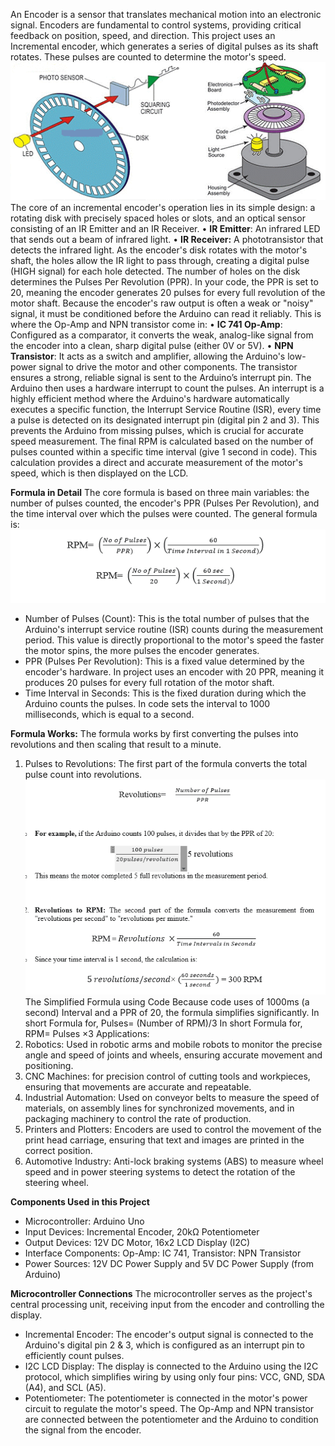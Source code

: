 An Encoder is a sensor that translates mechanical motion into an electronic signal. Encoders are fundamental to control systems, providing critical feedback on position, speed, and direction. This project uses an Incremental encoder, which generates a series of digital pulses as its shaft rotates. These pulses are counted to determine the motor's speed.
![*image* ](images/a.png)
The core of an incremental encoder's operation lies in its simple design: a rotating disk with precisely spaced holes or slots, and an optical sensor consisting of an IR Emitter and an IR Receiver.
•	**IR Emitter**: An infrared LED that sends out a beam of infrared light.
•	**IR Receiver:** A phototransistor that detects the infrared light.
As the encoder's disk rotates with the motor's shaft, the holes allow the IR light to pass through, creating a digital pulse (HIGH signal) for each hole detected. The number of holes on the disk determines the Pulses Per Revolution (PPR). In your code, the PPR is set to 20, meaning the encoder generates 20 pulses for every full revolution of the motor shaft.
Because the encoder's raw output is often a weak or "noisy" signal, it must be conditioned before the Arduino can read it reliably. This is where the Op-Amp and NPN transistor come in:
•	**IC 741 Op-Amp**: Configured as a comparator, it converts the weak, analog-like signal from the encoder into a clean, sharp digital pulse (either 0V or 5V).
•	**NPN Transistor**: It acts as a switch and amplifier, allowing the Arduino's low-power signal to drive the motor and other components. The transistor ensures a strong, reliable signal is sent to the Arduino’s interrupt pin.
The Arduino then uses a hardware interrupt to count the pulses. An interrupt is a highly efficient method where the Arduino's hardware automatically executes a specific function, the Interrupt Service Routine (ISR), every time a pulse is detected on its designated interrupt pin (digital pin 2 and 3). This prevents the Arduino from missing pulses, which is crucial for accurate speed measurement.
The final RPM is calculated based on the number of pulses counted within a specific time interval (give 1 second in code). This calculation provides a direct and accurate measurement of the motor's speed, which is then displayed on the LCD.

**Formula in Detail**
The core formula is based on three main variables: the number of pulses counted, the encoder's PPR (Pulses Per Revolution), and the time interval over which the pulses were counted.
The general formula is:
![*formula* ](images/formula.png)
-	Number of Pulses (Count): This is the total number of pulses that the Arduino's interrupt service routine (ISR) counts during the measurement period. This value is directly proportional to the motor's speed the faster the motor spins, the more pulses the encoder generates.
-	PPR (Pulses Per Revolution): This is a fixed value determined by the encoder's hardware.  In project uses an encoder with 20 PPR, meaning it produces 20 pulses for every full rotation of the motor shaft.
-	Time Interval in Seconds: This is the fixed duration during which the Arduino counts the pulses. In code sets the interval to 1000 milliseconds, which is equal to a second.

**Formula Works:**
The formula works by first converting the pulses into revolutions and then scaling that result to a minute.
1.	Pulses to Revolutions: The first part of the formula converts the total pulse count into revolutions.
![*formula2* ](images/formula2.png)
The Simplified Formula using Code
Because code uses of 1000ms (a second) Interval and a PPR of 20, the formula simplifies significantly.
In short Formula for,                Pulses=   (Number of  RPM)/3
In short Formula for,              RPM= Pulses ×3
Applications:
1.	Robotics: Used in robotic arms and mobile robots to monitor the precise angle and speed of joints and wheels, ensuring accurate movement and positioning.
2.	CNC Machines: for precision control of cutting tools and workpieces, ensuring that movements are accurate and repeatable.
3.	Industrial Automation: Used on conveyor belts to measure the speed of materials, on assembly lines for synchronized movements, and in packaging machinery to control the rate of production.
4.	Printers and Plotters: Encoders are used to control the movement of the print head carriage, ensuring that text and images are printed in the correct position.
5.	Automotive Industry: Anti-lock braking systems (ABS) to measure wheel speed and in power steering systems to detect the rotation of the steering wheel.

**Components Used in this Project**
-	Microcontroller: Arduino Uno
-	Input Devices: Incremental Encoder, 20kΩ Potentiometer
-	Output Devices: 12V DC Motor, 16x2 LCD Display (I2C)
-	Interface Components: Op-Amp: IC 741, Transistor: NPN Transistor
-	Power Sources: 12V DC Power Supply and 5V DC Power Supply (from Arduino)

**Microcontroller Connections**
The microcontroller serves as the project's central processing unit, receiving input from the encoder and controlling the display.
-	Incremental Encoder: The encoder's output signal is connected to the Arduino's digital pin 2 & 3, which is configured as an interrupt pin to efficiently count pulses.
-	I2C LCD Display: The display is connected to the Arduino using the I2C protocol, which simplifies wiring by using only four pins: VCC, GND, SDA (A4), and SCL (A5).
-	Potentiometer: The potentiometer is connected in the motor's power circuit to regulate the motor's speed. The Op-Amp and NPN transistor are connected between the potentiometer and the Arduino to condition the signal from the encoder.



